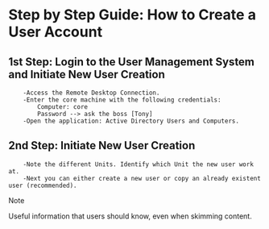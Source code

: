 # Step by Step Guide: How to Create a User Account

## 1st Step: Login to the User Management System and Initiate New User Creation

``` 
    -Access the Remote Desktop Connection.
    -Enter the core machine with the following credentials:
        Computer: core
        Password --> ask the boss [Tony]
    -Open the application: Active Directory Users and Computers.
```

## 2nd Step: Initiate New User Creation

```
    -Note the different Units. Identify which Unit the new user work at.
    -Next you can either create a new user or copy an already existent user (recommended).
```

> [!NOTE]
> Useful information that users should know, even when skimming content.
